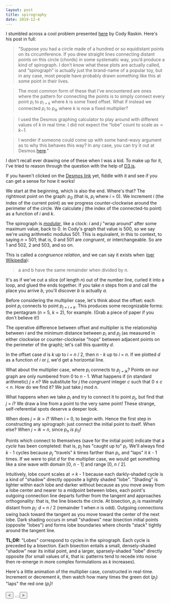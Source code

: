 ```yaml
---
layout: post
title: spirography
date: 2019-12-4
---
```


I stumbled across a cool problem presented [here](http://codyraskin.com/research/?p=158) by Cody Raskin. Here's his post in full:

> "Suppose you had a circle made of a hundred or so equidistant points on its circumference. If you drew straight lines connecting distant points on this circle (chords) in some systematic way, you’d produce a kind of spirograph. I don’t know what these plots are actually called, and “spirograph” is actually just the brand-name of a popular toy, but in any case, most people have probably drawn something like this at some point in their lives.

> The most common form of these that I’ve encountered are ones where the pattern for connecting the points is to simply connect every point *p<sub>i</sub>* to *p<sub>i + k</sub>* where *k* is some fixed offset. What if instead we connected *p<sub>i</sub>* to *p<sub>ik</sub>* where *k* is now a fixed multiplier?

> I used the Desmos graphing calculator to play around with different values of *k* in real time. I did not expect the “lobe” count to scale as *∝ k−1*.

> I wonder if someone could come up with some hand-wavy argument as to why this behaves this way? In any case, you can try it out at Desmos [here](https://www.desmos.com/calculator/yjayzmpgzr)."

I don't recall ever drawing one of these when I was a kid. To make up for it, I've tried to reason through the question with the help of [D3.js](https://d3js.org/).

If you haven't clicked on the [Desmos link](https://www.desmos.com/calculator/yjayzmpgzr) yet, fiddle with it and see if you can get a sense for how it works!

We start at the beginning, which is also the end. Where's that? The rightmost point on the graph: *p<sub>0</sub>* (that is, *p<sub>i</sub>* where *i* = 0). We increment *i* (the index of the current point) as we progress counter-clockwise around the perimeter of the circle. We calculate *j* (the index of the connected-to point) as a function of *i* and *k*.

The spirograph is [*modular*](https://en.wikipedia.org/wiki/Modular_arithmetic), like a clock:  *i* and *j* "wrap around" after some maximum value, back to 0. In Cody's graph that value is 500, so we say we're using arithmetic modulus 501. This is equivalent, in this to context, to saying *n* = 501; that is, 0 and 501 are *congruent*, or interchangeable. So are 1 and 502, 2 and 503, and so on.

This is called a *congruence relation*, and we can say it exists when ([per Wikipedia](https://en.wikipedia.org/wiki/Modular_arithmetic#Definition_of_congruence_relation)):

> a and b have the same remainder when divided by n.

It's as if we've cut a slice (of length *n*) out of the number line, curled it into a loop, and glued the ends together. If you take *n* steps from *a* and call the place you arrive *b*, you'll discover *b* is actually *a*.

Before considering the multiplier case, let's think about the offset: each point *p<sub>i</sub>* connects to point *p<sub>j = i + k</sub>*. This produces some recognizable forms: the pentagram (*n* = 5, *k* = 2), for example. (Grab a piece of paper if you don't believe it!)

The operative difference between offset and multiplier is the relationship between *i* and the minimum distance between *p<sub>i</sub>* and *p<sub>j</sub>* (as measured in either clockwise or counter-clockwise "hops" between adjacent points on the perimeter of the graph); let's call this quantity *d*.

In the offset case *d* is *k* up to *i* = *n* / 2, then *n* - *k* up to *i* = *n*. If we plotted *d* as a function of *i* or *j*, we'd get a horizontal line.

What about the multiplier case, where *p<sub>i</sub>* connects to *p<sub>j = ik</sub>*? Points on our graph are only numbered from 0 to *n* - 1. What happens if (in standard arithmetic) *j* &ge; *n*? We substitute for *j* the *congruent* integer *c* such that 0 &le; *c* &lt; *n*. How do we find it? We just take *j* mod *n*.

What happens when we take *p<sub>i</sub>* and try to connect it to point *p<sub>j</sub>*, but find that *j* = *i*? We draw a line from a point to the very same point! These strange, self-referential spots deserve a deeper look.

When does *j* = *ik* = *i*? When *i* = 0, to begin with. Hence the first step in constructing any spirograph: just connect the initial point to itself. When else? When *j* = *ik* = *n*, since *p<sub>n</sub>* *is* *p<sub>0</sub>*!

Points which connect to themselves (save for the initial point) indicate that a *cycle* has been completed: that is, *p<sub>j</sub>* has "caught up to" *p<sub>i</sub>*. We'll always find *k* - 1 cycles because *p<sub>j</sub>* "travels" *k* times farther than *p<sub>i</sub>*, and "laps" it *k* - 1 times. If we were to plot *d* for the multiplier case, we would get something like a sine wave with domain [0, *n* - 1] and range [0, *n* / 2].

Intuitively, lobe count scales at *∝* *k* - 1 because each darkly-shaded cycle is a kind of "shadow" directly opposite a lightly shaded "lobe". "Shading" is lighter within each lobe and darker without because as you move away from a lobe center and nearer to a midpoint between lobes, each point's outgoing connection line departs further from the tangent and approaches orthogonality: that is, the line bisects the circle. At bisection, *p<sub>i</sub>* is maximally distant from *p<sub>j</sub>*: *d* = *n* / 2 (remainder 1 when *n* is odd). Outgoing connections swing back toward the tangent as you move toward the center of the next lobe. Dark shading occurs in small "shadows" near bisection initial points (opposite "lobes") and forms lobe boundaries where chords "stack" tightly around the tangent line.

**TL;DR:** "Lobes" correspond to cycles in the spirograph. Each cycle is preceded by a bisection. Each bisection entails a small, densely-shaded "shadow" near its initial point, and a larger, sparsely-shaded "lobe" directly opposite (for small values of *k*, that is: patterns tend to recede into noise then re-emerge in more complex formulations as *k* increases).

Here's a little animation of the multiplier case, constructed in real-time. Increment or decrement *k*, then watch how many times the green dot (*p<sub>j</sub>*) "laps" the red one (*p<sub>i</sub>*)!

<div class="btn-group" role="group">
<button type="button" class="btn btn-dark" onclick="decK()">&lt;</button>
<button id="k" type="button" disabled class="btn btn-dark">
</button><button type="button" class="btn btn-dark" onclick="incK()">&gt;</button>
</div>
<div class="container-fluid" style="width: 100%">
<svg id="multiplier" style="width: 100%; height: 500px"></svg>
</div>

<script src="https://d3js.org/d3.v4.min.js"></script>
<script>
var k = 2;  // multiplier
var r = 150; // radius

var svg = d3
  .select("svg")
  .attr("width", 2000)
  .style("height", 2000);

var path = svg
  .append("path")
  .attr(
    "d",
    "M " +
      3 * r +
      ", " +
      2 * r +
      " a " +
      r +
      "," +
      r +
      " 0 1,1 " +
      -2 * r +
      ",0 a " +
      r +
      "," +
      r +
      " 0 1,1 " +
      2 * r +
      ",0"
  )
  .attr("fill", "none")
  .style("stroke", "gray")
  .style("stroke-width", "3")
  .style("stroke-opacity", 0.5);

var piDot = svg
  .append("circle")
  .attr("fill", "red")
  .style("fill-opacity", 0.5)
  .attr("r", 6)
  .attr("transform", "translate(" + 2 * r + "," + 3 * r + ")");

var pjDot = svg
  .append("circle")
  .attr("fill", "green")
  .style("fill-opacity", 0.5)
  .attr("r", 6)
  .attr("transform", "translate(" + 2 * r + "," + 3 * r + ")");

renderK();
transition();

function incK() {
    k += 1;
    renderK();
}

function decK() {
    if (k > 1) { 
        k -= 1;
    }
    renderK();
}

function renderK() {
    document.getElementById("k").innerHTML = "k = " + k;
}

function transition() {
  piDot
    .transition()
    .duration(5000)
    .attrTween("transform", translateAlong(path.node(), k))
    .on("end", function() {
      d3.selectAll("line").remove();
      transition();
    });
}

// adapted from https://bl.ocks.org/mbostock/1705868
function translateAlong(path, K) {
  var l = path.getTotalLength();
  return function(d, i, a) {
    return function(t) {
      var i = t * l;
      var j = i * K;
      var pi = path.getPointAtLength(i);
      var pj = path.getPointAtLength(j <= l ? j : j % l);
      svg
        .append("line")
        .attr("x1", pi.x)
        .attr("y1", pi.y)
        .attr("x2", pj.x)
        .attr("y2", pj.y)
        .style("stroke", "gray")
        .style("stroke-opacity", 0.25)
        .style("stroke-width", 1);
      pjDot.attr("transform", "translate(" + pj.x + "," + pj.y + ")");
      return "translate(" + pi.x + "," + pi.y + ")";
    };
  };
}

</script>

